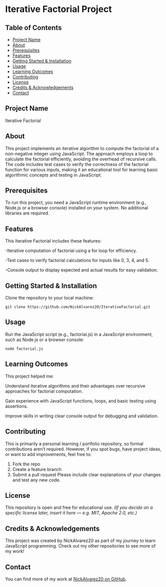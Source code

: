 # Iterative Factorial Project
## Table of Contents
- [Project Name](#project-name)
- [About](#about)
- [Prerequisites](#prerequisites)
- [Features](#features)
- [Getting Started & Installation](#getting-started--installation)
- [Usage](#usage)
- [Learning Outcomes](#learning-outcomes)
- [Contributing](#contributing)
- [License](#license)
- [Credits & Acknowledgements](#credits--acknowledgements)
- [Contact](#contact)
## Project Name
Iterative Factorial
## About
This project implements an iterative algorithm to compute the factorial of a non-negative integer using JavaScript. The approach employs a loop to calculate the factorial efficiently, avoiding the overhead of recursive calls. The code includes test cases to verify the correctness of the factorial function for various inputs, making it an educational tool for learning basic algorithmic concepts and testing in JavaScript.
## Prerequisites
To run this project, you need a JavaScript runtime environment (e.g., Node.js or a browser console) installed on your system. No additional libraries are required.
## Features
This Iterative Factorial includes these features:

-Iterative computation of factorial using a for loop for efficiency.

-Test cases to verify factorial calculations for inputs like 0, 3, 4, and 5.

-Console output to display expected and actual results for easy validation.

## Getting Started & Installation
Clone the repository to your local machine: 

`git clone https://github.com/NickAlvarez20/IterativeFactorial.git`

## Usage
Run the JavaScript script (e.g., factorial.js) in a JavaScript environment, such as Node.js or a browser console: 

`node factorial.js`

## Learning Outcomes
This project helped me:

Understand iterative algorithms and their advantages over recursive approaches for factorial computation.

Gain experience with JavaScript functions, loops, and basic testing using assertions.

Improve skills in writing clear console output for debugging and validation.

## Contributing
This is primarily a personal learning / portfolio repository, so formal contributions aren’t required. However, if you spot bugs, have project ideas, or want to add improvements, feel free to:
1. Fork the repo
2. Create a feature branch
3. Submit a pull request Please include clear explanations of your changes and test any new code.
## License
This repository is open and free for educational use.
*(If you decide on a specific license later, insert it here — e.g. MIT, Apache 2.0, etc.)*
## Credits & Acknowledgements
This project was created by NickAlvarez20 as part of my journey to learn JavaScript programming. Check out my other repositories to see more of my work!
## Contact
You can find more of my work at [NickAlvarez20 on GitHub](https://github.com/NickAlvarez20).
